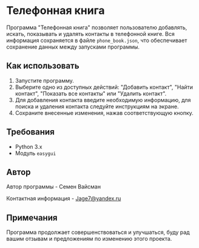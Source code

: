 # Телефонная книга

Программа "Телефонная книга" позволяет пользователю добавлять, искать, показывать и удалять контакты в телефонной книге. Вся информация сохраняется в файле `phone_book.json`, что обеспечивает сохранение данных между запусками программы.

## Как использовать

1. Запустите программу.
2. Выберите одно из доступных действий: "Добавить контакт", "Найти контакт", "Показать все контакты" или "Удалить контакт".
3. Для добавления контакта введите необходимую информацию, для поиска и удаления контакта следуйте инструкциям на экране.
4. Сохраните внесенные изменения, нажав соответствующую кнопку.

## Требования

- Python 3.x
- Модуль `easygui`

## Автор

Автор программы - Семен Вайсман

Контактная информация - Jage7@yandex.ru

## Примечания

Программа продолжает совершенствоваться и улучшаться, буду рад вашим отзывам и предложениям по изменению этого проекта.
